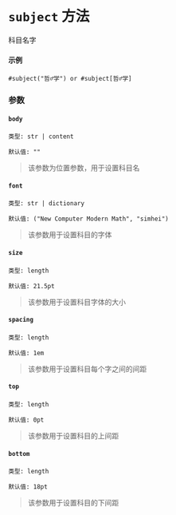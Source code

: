 # `subject` 方法

科目名字

#### 示例
```typst
#subject("哲♂学") or #subject[哲♂学]
```

### 参数

#### `body`
`类型: str | content`

`默认值: ""`
>该参数为位置参数，用于设置科目名

#### `font`

`类型: str | dictionary`

`默认值: ("New Computer Modern Math", "simhei")`

>该参数用于设置科目的字体

#### `size`

`类型: length`

`默认值: 21.5pt`

>该参数用于设置科目字体的大小

#### `spacing`

`类型: length`

`默认值: 1em`

>该参数用于设置科目每个字之间的间距

#### `top`

`类型: length`

`默认值: 0pt`

>该参数用于设置科目的上间距

#### `bottom`

`类型: length`

`默认值: 18pt`

>该参数用于设置科目的下间距